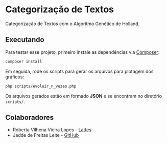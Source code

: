 # Categorização de Textos

Categorização de Textos com o Algoritmo Genético de Holland.

## Executando

Para testar esse projeto, primeiro instale as dependências via [Composer](https://getcomposer.org/):

```sh
composer install
```

Em seguida, rode os scripts para gerar os arquivos para plotagem dos gráficos:

```sh
php scripts/evoluir_n_vezes.php
```

Os arquivos gerados estão em formado **JSON** e se encontram no diretório `scripts/`.

## Colaboradores

- Roberta Vilhena Vieira Lopes - [Lattes](http://lattes.cnpq.br/7000283790939630)
- Jadde de Freitas Leite - [GitHub](https://github.com/Jaddefreitas)
